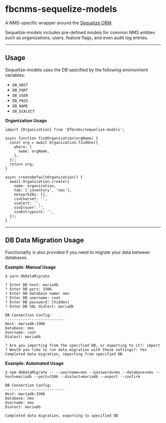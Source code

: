 # fbcnms-sequelize-models

A NMS-specific wrapper around the [Sequelize ORM](https://sequelize.org/).

Sequelize-models includes pre-defined models for common NMS entities such as organizations,
users, feature flags, and even audit log entries.

---

## Usage

Sequelize-models uses the DB specified by the following environment variables:
- `DB_HOST`
- `DB_PORT`
- `DB_USER`
- `DB_PASS`
- `DB_NAME`
- `DB_DIALECT`


**Organization Usage**
```
import {Organization} from '@fbcnms/sequelize-models';

async function findOrganization(orgName) {
  const org = await Organization.findOne({
    where: {
      name: orgName,
    },
  });
  return org;
}

async createDefaultOrganization() {
  await Organization.create({
    name: organization,
    tab: ['inventory', 'nms'],
    networkIDs: [],
    csvCharset: '',
    ssoCert: '',
    ssoIssuer: '',
    ssoEntrypoint: '',
  });
}
```

---

## DB Data Migration Usage

Functionality is also provided if you need to migrate your data between databases.

**Example: Manual Usage**
```
$ yarn dbDataMigrate

? Enter DB host: mariadb
? Enter DB port: 3306
? Enter DB database name: nms
? Enter DB username: root
? Enter DB password: [hidden]
? Enter DB SQL dialect: mariadb

DB Connection Config:
---------------------------
Host: mariadb:3306
Database: nms
Username: root
Dialect: mariadb

? Are you importing from the specified DB, or exporting to it?: import
? Would you like to run data migration with these settings?: Yes
Completed data migration, importing from specified DB
```

**Example: Automated Usage**
```
$ npm dbDataMigrate -- --username=nms --password=nms --database=nms --host=mariadb --port=3306 --dialect=mariadb --export --confirm

DB Connection Config:
---------------------------
Host: mariadb:3306
Database: nms
Username: nms
Dialect: mariadb

Completed data migration, exporting to specified DB
```
